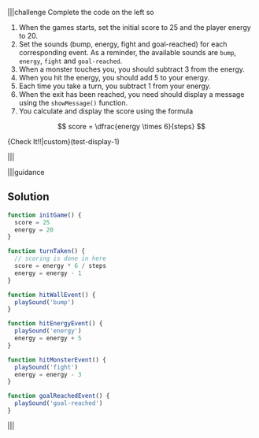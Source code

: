 
|||challenge
Complete the code on the left so 

1. When the games starts, set the initial score to 25 and the player energy to 20.
1. Set the sounds (bump, energy, fight and goal-reached) for each corresponding event. As a reminder, the available sounds are `bump`, `energy`, `fight` and `goal-reached`. 
1. When a monster touches you, you should subtract 3 from the energy.
1. When you hit the energy, you should add 5 to your energy.
1. Each time you take a turn, you subtract 1 from your energy.
1. When the exit has been reached, you need should display a message using the  `showMessage()` function.
1. You calculate and display the score using the formula 

$$
score = \dfrac{energy \times 6}{steps}
$$



{Check It!!|custom}(test-display-1)

|||

|||guidance

## Solution
```javascript
function initGame() {
  score = 25
  energy = 20  
}

function turnTaken() {
  // scoring is done in here  
  score = energy * 6 / steps
  energy = energy - 1
}

function hitWallEvent() {
  playSound('bump')
}

function hitEnergyEvent() {
  playSound('energy')
  energy = energy + 5
}

function hitMonsterEvent() {
  playSound('fight')
  energy = energy - 3
}

function goalReachedEvent() {
  playSound('goal-reached')
}
```

|||